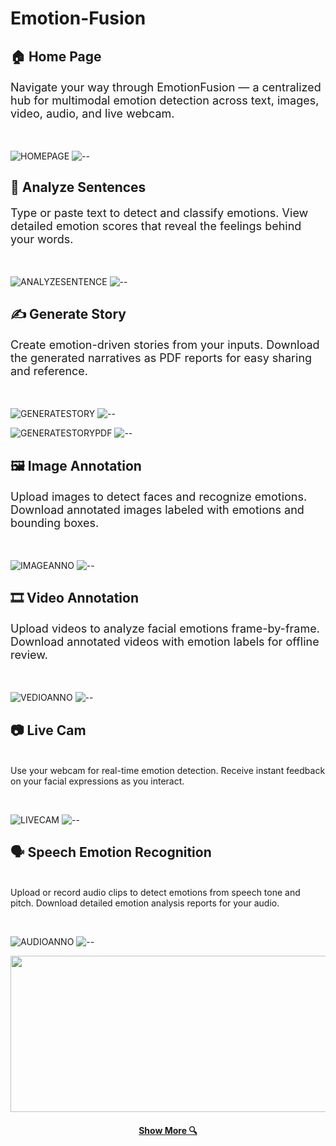 # Emotion-Fusion

## 🏠 Home Page

<p style="font-size:18px; font-weight:normal;">Navigate your way through EmotionFusion — a centralized hub for multimodal emotion detection across text, images, video, audio, and live webcam.</p><br>

![HOMEPAGE](https://github.com/user-attachments/assets/99efcfbb-f82a-44b8-9d54-754077172977)
![--](https://raw.githubusercontent.com/andreasbm/readme/master/assets/lines/rainbow.png)

## 🧠 Analyze Sentences
<p style="font-size:18px; font-weight:normal;">Type or paste text to detect and classify emotions. View detailed emotion scores that reveal the feelings behind your words.</p><br>

![ANALYZESENTENCE](https://github.com/user-attachments/assets/24583cea-189c-4c6d-b814-841c60bae9bd)
![--](https://raw.githubusercontent.com/andreasbm/readme/master/assets/lines/rainbow.png)

## ✍️ Generate Story
<p style="font-size:18px; font-weight:normal;">Create emotion-driven stories from your inputs. Download the generated narratives as PDF reports for easy sharing and reference.</p><br>

![GENERATESTORY](https://github.com/user-attachments/assets/75f84329-1d18-458c-a920-50d70d1431a9)
![--](https://raw.githubusercontent.com/andreasbm/readme/master/assets/lines/rainbow.png)

![GENERATESTORYPDF](https://github.com/user-attachments/assets/9774dfb4-a2de-457e-963b-e027116adb6a)
![--](https://raw.githubusercontent.com/andreasbm/readme/master/assets/lines/rainbow.png)

## 🖼️ Image Annotation
<p style="font-size:18px; font-weight:normal;">Upload images to detect faces and recognize emotions. Download annotated images labeled with emotions and bounding boxes.</p><br>

![IMAGEANNO](https://github.com/user-attachments/assets/a872026f-ab6f-409f-b61e-926dde5a65de)
![--](https://raw.githubusercontent.com/andreasbm/readme/master/assets/lines/rainbow.png)

## 🎞️ Video Annotation
<p style="font-size:18px; font-weight:normal;">Upload videos to analyze facial emotions frame-by-frame. Download annotated videos with emotion labels for offline review.</p><br>

![VEDIOANNO](https://github.com/user-attachments/assets/8b1f8056-aefe-4bc1-ab10-2aff90f1dd06)
![--](https://raw.githubusercontent.com/andreasbm/readme/master/assets/lines/rainbow.png)

## 📷 Live Cam
<p style="font-size:18px; font-weight:normal;"></p><br>Use your webcam for real-time emotion detection. Receive instant feedback on your facial expressions as you interact.</p><br>

![LIVECAM](https://github.com/user-attachments/assets/22199eb6-47d4-4608-af04-a5a7f82d41ac)
![--](https://raw.githubusercontent.com/andreasbm/readme/master/assets/lines/rainbow.png)

## 🗣️ Speech Emotion Recognition
<p style="font-size:18px; font-weight:normal;"></p><br>Upload or record audio clips to detect emotions from speech tone and pitch. Download detailed emotion analysis reports for your audio.</p><br>

![AUDIOANNO](https://github.com/user-attachments/assets/e0d4db32-4adc-4854-a713-7a0c5effd00f)
![--](https://raw.githubusercontent.com/andreasbm/readme/master/assets/lines/rainbow.png)

<img src="https://raw.githubusercontent.com/BEPb/BEPb/194bc176c0b3f2ef01a883ff206499b86c5ce72f/assets/Bottom_down.svg" width="4000" height="250" />
<h4 align="center">
<h4 align="center">
  <a href="https://sites.google.com/view/jagadeeshr" title="Portfolio"> Show More 🔍</a>
</h4>
